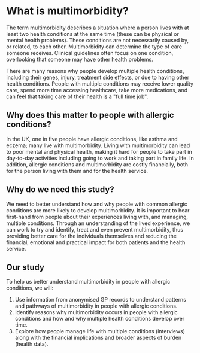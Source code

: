 # What is multimorbidity?
The term multimorbidity describes a situation where a person lives with at least two health conditions at the same time (these can be physical or mental health problems). These conditions are not necessarily caused by, or related, to each other. Multimorbidity can determine the type of care someone receives. Clinical guidelines often focus on one condition, overlooking that someone may have other health problems.

There are many reasons why people develop multiple health conditions, including their genes, injury, treatment side effects, or due to having other health conditions. People with multiple conditions may receive lower quality care, spend more time accessing healthcare, take more medications, and can feel that taking care of their health is a "full time job".

## Why does this matter to people with allergic conditions?
In the UK, one in five people have allergic conditions, like asthma and eczema; many live with multimorbidity. Living with multimorbidity can lead to poor mental and physical health, making it hard for people to take part in day-to-day activities including going to work and taking part in family life. In addition, allergic conditions and multimorbidity are costly financially, both for the person living with them and for the health service.

## Why do we need this study?
We need to better understand how and why people with common allergic conditions are more likely to develop multimorbidity. It is important to hear first-hand from people about their experiences living with, and managing, multiple
conditions. Through an understanding of the lived experience, we can work to try and identify, treat and even prevent multimorbidity, thus providing better care for the individuals themselves and reducing the financial, emotional and practical impact for both patients and the health service.

## Our study
To help us better understand multimorbidity in people with allergic conditions, we will:
1. Use information from anonymised GP records to understand patterns and pathways of multimorbidity in people with
allergic conditions.
2. Identify reasons why multimorbidity occurs in people with allergic conditions and how and why multiple health conditions develop over time.
3. Explore how people manage life with multiple conditions (interviews) along with the financial implications and broader
aspects of burden (health data).
